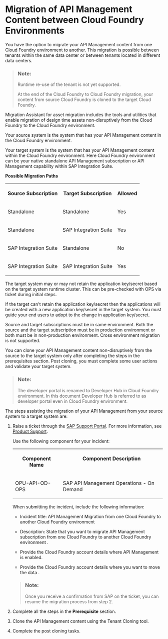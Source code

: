 <!-- loio17f09f3bd7e04b47a0a7ccfee07f95b4 -->

# Migration of API Management Content between Cloud Foundry Environments

You have the option to migrate your API Management content from one Cloud Foundry environment to another. This migration is possible between tenants within the same data center or between tenants located in different data centers.

> ### Note:  
> Runtime re-use of the tenant is not yet supported.
> 
> At the end of the Cloud Foundry to Cloud Foundry migration, your content from source Cloud Foundry is cloned to the target Cloud Foundry.

Migration Assistant for asset migration includes the tools and utilities that enable migration of design time assets non-disruptively from the Cloud Foundry to the Cloud Foundry environment.

Your source system is the system that has your API Management content in the Cloud Foundry environment.

Your target system is the system that has your API Management content within the Cloud Foundry environment. Here Cloud Foundry environment can be your native standalone API Management subscription or API Management capability within SAP Integration Suite.

**Possible Migration Paths**


<table>
<tr>
<th valign="top">

**Source Subscription** 

</th>
<th valign="top">

**Target Subscription** 

</th>
<th valign="top">

**Allowed** 

</th>
</tr>
<tr>
<td valign="top">

Standalone

</td>
<td valign="top">

Standalone

</td>
<td valign="top">

Yes

</td>
</tr>
<tr>
<td valign="top">

Standalone

</td>
<td valign="top">

SAP Integration Suite 

</td>
<td valign="top">

Yes

</td>
</tr>
<tr>
<td valign="top">

SAP Integration Suite 

</td>
<td valign="top">

Standalone

</td>
<td valign="top">

No

</td>
</tr>
<tr>
<td valign="top">

SAP Integration Suite 

</td>
<td valign="top">

SAP Integration Suite 

</td>
<td valign="top">

Yes

</td>
</tr>
</table>

The target system may or may not retain the application key/secret based on the target system runtime cluster. This can be pre-checked with OPS via ticket during initial steps.

If the target can't retain the application key/secret then the applications will be created with a new application key/secret in the target system. You must guide your end users to adopt to the change in application key/secret.

Source and target subscriptions must be in same environment. Both the source and the target subscription must be in production environment or both must be in non-production environment. Cross environment migration is not supported.

You can clone your API Management content non-disruptively from the source to the target system only after completing the steps in the prerequisites section. Post cloning, you must complete some user actions and validate your target system.

> ### Note:  
> The developer portal is renamed to Developer Hub in Cloud Foundry environment. In this document Developer Hub is referred to as developer portal even in Cloud Foundry environment.

The steps assisting the migration of your API Management from your source system to a target system are:

1.  Raise a ticket through the [SAP Support Portal](https://support.sap.com/en/index.html). For more information, see [Product Support](https://support.sap.com/en/my-support/product-support.html).

    Use the following component for your incident:


    <table>
    <tr>
    <th valign="top">

    Component Name
    
    </th>
    <th valign="top">

    Component Description
    
    </th>
    </tr>
    <tr>
    <td valign="top">
    
    OPU-API-OD-OPS
    
    </td>
    <td valign="top">
    
    SAP API Management Operations - On Demand
    
    </td>
    </tr>
    </table>
    
    When submitting the incident, include the following information:

    -   Incident title: API Management Migration from one Cloud Foundry to another Cloud Foundry environment

    -   Description: State that you want to migrate API Management subscription from one Cloud Foundry to another Cloud Foundry environment .

    -   Provide the Cloud Foundry account details where API Management is enabled.

    -   Provide the Cloud Foundry account details where you want to move the data .


    > ### Note:  
    > Once you receive a confirmation from SAP on the ticket, you can resume the migration process from step 2.

2.  Complete all the steps in the **Prerequisite** section.

3.  Clone the API Management content using the Tenant Cloning tool.

4.  Complete the post cloning tasks.


